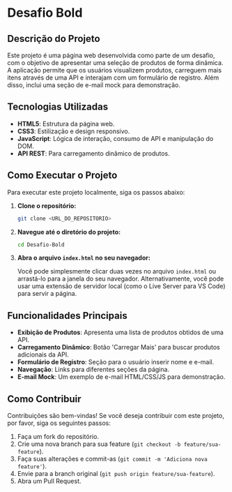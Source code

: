 # Desafio Bold




## Descrição do Projeto

Este projeto é uma página web desenvolvida como parte de um desafio, com o objetivo de apresentar uma seleção de produtos de forma dinâmica. A aplicação permite que os usuários visualizem produtos, carreguem mais itens através de uma API e interajam com um formulário de registro. Além disso, inclui uma seção de e-mail mock para demonstração.




## Tecnologias Utilizadas

*   **HTML5**: Estrutura da página web.
*   **CSS3**: Estilização e design responsivo.
*   **JavaScript**: Lógica de interação, consumo de API e manipulação do DOM.
*   **API REST**: Para carregamento dinâmico de produtos.




## Como Executar o Projeto

Para executar este projeto localmente, siga os passos abaixo:

1.  **Clone o repositório:**

    ```bash
    git clone <URL_DO_REPOSITORIO>
    ```

2.  **Navegue até o diretório do projeto:**

    ```bash
    cd Desafio-Bold
    ```

3.  **Abra o arquivo `index.html` no seu navegador:**

    Você pode simplesmente clicar duas vezes no arquivo `index.html` ou arrastá-lo para a janela do seu navegador. Alternativamente, você pode usar uma extensão de servidor local (como o Live Server para VS Code) para servir a página.




## Funcionalidades Principais

*   **Exibição de Produtos**: Apresenta uma lista de produtos obtidos de uma API.
*   **Carregamento Dinâmico**: Botão 'Carregar Mais' para buscar produtos adicionais da API.
*   **Formulário de Registro**: Seção para o usuário inserir nome e e-mail.
*   **Navegação**: Links para diferentes seções da página.
*   **E-mail Mock**: Um exemplo de e-mail HTML/CSS/JS para demonstração.




## Como Contribuir

Contribuições são bem-vindas! Se você deseja contribuir com este projeto, por favor, siga os seguintes passos:

1.  Faça um fork do repositório.
2.  Crie uma nova branch para sua feature (`git checkout -b feature/sua-feature`).
3.  Faça suas alterações e commit-as (`git commit -m 'Adiciona nova feature'`).
4.  Envie para a branch original (`git push origin feature/sua-feature`).
5.  Abra um Pull Request.



